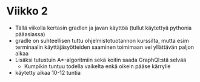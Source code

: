 # Viikko 2

* Tällä viikolla kertasin gradlen ja javan käyttöä (tullut käytettyä pythonia pääasiassa)
* gradle on suhteellisen tuttu ohjelmistotuotannon kurssilta, mutta esim terminaalin käyttäjäsyötteiden saaminen toimimaan vei yllättävän paljon aikaa
* Lisäksi tutustuin A*-algoritmiin sekä koitin saada GraphQl:stä selvää
  * Kumpikin tuntuu todella vaikelta enkä oikein pääse kärrylle
* käytetty aikaa 10-12 tuntia
